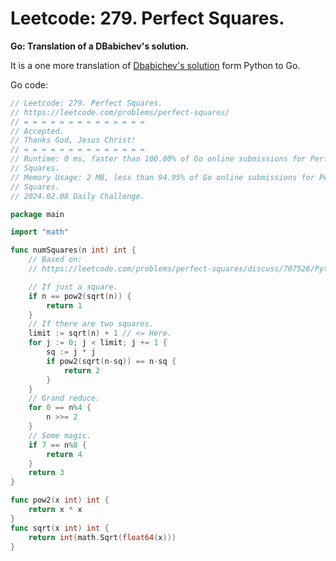 # Leetcode: 279. Perfect Squares.


**Go: Translation of a DBabichev's solution.**

It is a one more translation of [Dbabichev's solution](https://leetcode.com/problems/perfect-squares/discuss/707526/Python-Fastest-O(sqrt(n))-solution-with-math-explanied.) form Python to Go.

Go code:
```Go
// Leetcode: 279. Perfect Squares.
// https://leetcode.com/problems/perfect-squares/
// = = = = = = = = = = = = = =
// Accepted.
// Thanks God, Jesus Christ!
// = = = = = = = = = = = = = =
// Runtime: 0 ms, faster than 100.00% of Go online submissions for Perfect
// Squares.
// Memory Usage: 2 MB, less than 94.95% of Go online submissions for Perfect
// Squares.
// 2024.02.08 Daily Challenge.

package main

import "math"

func numSquares(n int) int {
	// Based on:
	// https://leetcode.com/problems/perfect-squares/discuss/707526/Python-Fastest-O(sqrt(n))-solution-with-math-explanied.

	// If just a square.
	if n == pow2(sqrt(n)) {
		return 1
	}
	// If there are two squares.
	limit := sqrt(n) + 1 // <= Here.
	for j := 0; j < limit; j += 1 {
		sq := j * j
		if pow2(sqrt(n-sq)) == n-sq {
			return 2
		}
	}
	// Grand reduce.
	for 0 == n%4 {
		n >>= 2
	}
	// Some magic.
	if 7 == n%8 {
		return 4
	}
	return 3
}

func pow2(x int) int {
	return x * x
}
func sqrt(x int) int {
	return int(math.Sqrt(float64(x)))
}
```
